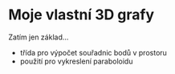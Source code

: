 # Moje vlastní 3D grafy

Zatím jen základ...

- třída pro výpočet souřadnic bodů v prostoru
- použití pro vykreslení paraboloidu
